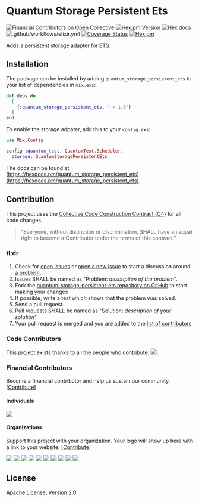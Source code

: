 # Quantum Storage Persistent Ets

[![Financial Contributors on Open Collective](https://opencollective.com/quantum/all/badge.svg?label=financial+contributors)](https://opencollective.com/quantum)
[![Hex.pm Version](http://img.shields.io/hexpm/v/quantum_storage_persistent_ets.svg)](https://hex.pm/packages/quantum_storage_persistent_ets)
[![Hex docs](http://img.shields.io/badge/hex.pm-docs-green.svg?style=flat)](https://hexdocs.pm/quantum_storage_persistent_ets)
![.github/workflows/elixir.yml](https://github.com/quantum-elixir/quantum-storage-persistent-ets/workflows/.github/workflows/elixir.yml/badge.svg)
[![Coverage Status](https://coveralls.io/repos/quantum-elixir/quantum-storage-persistent-ets/badge.svg?branch=master)](https://coveralls.io/r/quantum-elixir/quantum-storage-persistent-ets?branch=master)
[![Hex.pm](https://img.shields.io/hexpm/dt/quantum_storage_persistent_ets.svg)](https://hex.pm/packages/quantum_storage_persistent_ets)

Adds a persistent storage adapter for ETS.

## Installation

The package can be installed by adding `quantum_storage_persistent_ets` to your list
of dependencies in `mix.exs`:

```elixir
def deps do
  [
    {:quantum_storage_persistent_ets, "~> 1.0"}
  ]
end
```

To enable the storage adpater, add this to your `config.exs`:

```elixir
use Mix.Config

config :quantum_test, QuantumTest.Scheduler,
  storage: QuantumStoragePersistentEts
```

The docs can be found at [https://hexdocs.pm/quantum_storage_persistent_ets](https://hexdocs.pm/quantum_storage_persistent_ets).

## Contribution

This project uses the [Collective Code Construction Contract (C4)](http://rfc.zeromq.org/spec:42/C4/)
for all code changes.

> "Everyone, without distinction or discrimination, SHALL have an equal right to become a Contributor under the
terms of this contract."

### tl;dr

1. Check for [open issues](https://github.com/quantum-elixir/quantum-storage-persistent-ets/issues) or [open a new issue](https://github.com/quantum-elixir/quantum-storage-persistent-ets/issues/new) to start
a discussion around [a problem](https://www.youtube.com/watch?v=_QF9sFJGJuc).
2. Issues SHALL be named as "Problem: _description of the problem_".
3. Fork the [quantum-storage-persistent-ets repository on GitHub](https://github.com/quantum-elixir/quantum-storage-persistent-ets) to start making your changes
4. If possible, write a test which shows that the problem was solved.
5. Send a pull request.
6. Pull requests SHALL be named as "Solution: _description of your solution_"
7. Your pull request is merged and you are added to the [list of contributors](https://github.com/quantum-elixir/quantum-storage-persistent-ets/graphs/contributors)

### Code Contributors

This project exists thanks to all the people who contribute.
<a href="https://github.com/quantum-elixir/quantum-storage-persistent-ets/graphs/contributors"><img src="https://opencollective.com/quantum/contributors.svg?width=890&button=false" /></a>

### Financial Contributors

Become a financial contributor and help us sustain our community. [[Contribute](https://opencollective.com/quantum/contribute)]

#### Individuals

<a href="https://opencollective.com/quantum"><img src="https://opencollective.com/quantum/individuals.svg?width=890"></a>

#### Organizations

Support this project with your organization. Your logo will show up here with a link to your website. [[Contribute](https://opencollective.com/quantum/contribute)]

<a href="https://opencollective.com/quantum/organization/0/website"><img src="https://opencollective.com/quantum/organization/0/avatar.svg"></a>
<a href="https://opencollective.com/quantum/organization/1/website"><img src="https://opencollective.com/quantum/organization/1/avatar.svg"></a>
<a href="https://opencollective.com/quantum/organization/2/website"><img src="https://opencollective.com/quantum/organization/2/avatar.svg"></a>
<a href="https://opencollective.com/quantum/organization/3/website"><img src="https://opencollective.com/quantum/organization/3/avatar.svg"></a>
<a href="https://opencollective.com/quantum/organization/4/website"><img src="https://opencollective.com/quantum/organization/4/avatar.svg"></a>
<a href="https://opencollective.com/quantum/organization/5/website"><img src="https://opencollective.com/quantum/organization/5/avatar.svg"></a>
<a href="https://opencollective.com/quantum/organization/6/website"><img src="https://opencollective.com/quantum/organization/6/avatar.svg"></a>
<a href="https://opencollective.com/quantum/organization/7/website"><img src="https://opencollective.com/quantum/organization/7/avatar.svg"></a>
<a href="https://opencollective.com/quantum/organization/8/website"><img src="https://opencollective.com/quantum/organization/8/avatar.svg"></a>
<a href="https://opencollective.com/quantum/organization/9/website"><img src="https://opencollective.com/quantum/organization/9/avatar.svg"></a>

## License

[Apache License, Version 2.0](http://www.apache.org/licenses/LICENSE-2.0)
